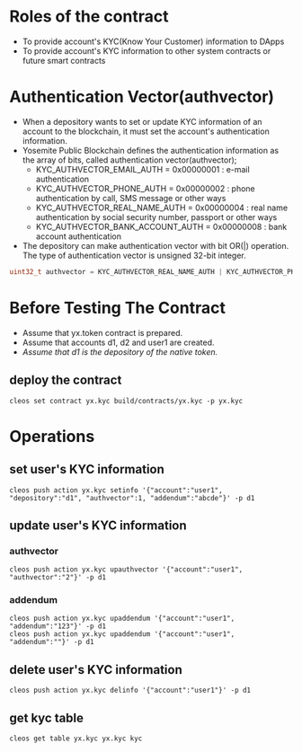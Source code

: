 # Roles of the contract
* To provide account's KYC(Know Your Customer) information to DApps
* To provide account's KYC information to other system contracts or future smart contracts

# Authentication Vector(authvector)
* When a depository wants to set or update KYC information of an account to the blockchain, it must set the account's authentication information.
* Yosemite Public Blockchain defines the authentication information as the array of bits, called authentication vector(authvector);
   * KYC_AUTHVECTOR_EMAIL_AUTH = 0x00000001 : e-mail authentication
   * KYC_AUTHVECTOR_PHONE_AUTH = 0x00000002 : phone authentication by call, SMS message or other ways
   * KYC_AUTHVECTOR_REAL_NAME_AUTH = 0x00000004 : real name authentication by social security number, passport or other ways
   * KYC_AUTHVECTOR_BANK_ACCOUNT_AUTH = 0x00000008 : bank account authentication
* The depository can make authentication vector with bit OR(|) operation. The type of authentication vector is unsigned 32-bit integer.
```c
uint32_t authvector = KYC_AUTHVECTOR_REAL_NAME_AUTH | KYC_AUTHVECTOR_PHONE_AUTH;
```

# Before Testing The Contract
* Assume that yx.token contract is prepared.
* Assume that accounts d1, d2 and user1 are created.
* *Assume that d1 is the depository of the native token.*

## deploy the contract
`cleos set contract yx.kyc build/contracts/yx.kyc -p yx.kyc`

# Operations

## set user's KYC information
```
cleos push action yx.kyc setinfo '{"account":"user1", "depository":"d1", "authvector":1, "addendum":"abcde"}' -p d1
```

## update user's KYC information
### authvector
```
cleos push action yx.kyc upauthvector '{"account":"user1", "authvector":"2"}' -p d1
```
### addendum
```
cleos push action yx.kyc upaddendum '{"account":"user1", "addendum":"123"}' -p d1
cleos push action yx.kyc upaddendum '{"account":"user1", "addendum":""}' -p d1
```

## delete user's KYC information
```
cleos push action yx.kyc delinfo '{"account":"user1"}' -p d1
```

## get kyc table
```
cleos get table yx.kyc yx.kyc kyc
```